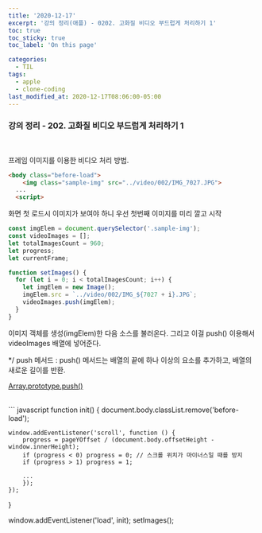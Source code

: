 ```yaml
---
title: '2020-12-17'
excerpt: '강의 정리(애플) - 0202. 고화질 비디오 부드럽게 처리하기 1'
toc: true
toc_sticky: true
toc_label: 'On this page'

categories:
  - TIL
tags:
  - apple
  - clone-coding
last_modified_at: 2020-12-17T08:06:00-05:00
---
```


### 강의 정리 - 202. 고화질 비디오 부드럽게 처리하기 1

<br />

프레임 이미지를 이용한 비디오 처리 방법.

```html
<body class="before-load">
	<img class="sample-img" src="../video/002/IMG_7027.JPG">
  ...
  <script>
```

화면 첫 로드시 이미지가 보여야 하니 우선 첫번째 이미지를 미리 깔고 시작

```javascript
const imgElem = document.querySelector('.sample-img');
const videoImages = [];
let totalImagesCount = 960;
let progress;
let currentFrame;

function setImages() {
  for (let i = 0; i < totalImagesCount; i++) {
    let imgElem = new Image();
    imgElem.src = `../video/002/IMG_${7027 + i}.JPG`;
    videoImages.push(imgElem);
  }
}
```

이미지 객체를 생성(imgElem)한 다음 소스를 불러온다.
그리고 이걸 push() 이용해서 videoImages 배열에 넣어준다.

\*/ push 메서드 :
push() 메서드는 배열의 끝에 하나 이상의 요소를 추가하고, 배열의 새로운 길이를 반환.

[Array.prototype.push()](https://developer.mozilla.org/ko/docs/Web/JavaScript/Reference/Global_Objects/Array/push)

<br />
``` javascript
function init() {
    document.body.classList.remove('before-load');

    window.addEventListener('scroll', function () {
        progress = pageYOffset / (document.body.offsetHeight - window.innerHeight);
        if (progress < 0) progress = 0; // 스크롤 위치가 마이너스일 때를 방지
        if (progress > 1) progress = 1;

        ...
        });
    });

}

window.addEventListener('load', init);
setImages();

```


```
